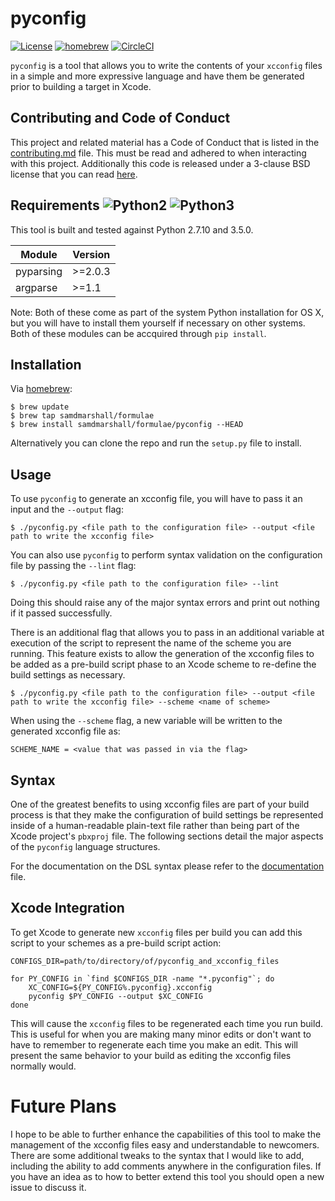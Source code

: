 pyconfig
========

[![License](https://img.shields.io/badge/License-3--Clause%20BSD-blue.svg)](./LICENSE)
[![homebrew](https://img.shields.io/badge/homebrew-HEAD-orange.svg)](https://github.com/samdmarshall/homebrew-formulae)
[![CircleCI](https://img.shields.io/circleci/project/samdmarshall/pyconfig.svg?maxAge=2592000)](https://circleci.com/gh/samdmarshall/pyconfig)


`pyconfig` is a tool that allows you to write the contents of your `xcconfig` files in a simple and more expressive language and have them be generated prior to building a target in Xcode. 


## Contributing and Code of Conduct
This project and related material has a Code of Conduct that is listed in the [contributing.md](./contributing.md) file. This must be read and adhered to when interacting with this project. Additionally this code is released under a 3-clause BSD license that you can read [here](./LICENSE).


## Requirements ![Python2](https://img.shields.io/badge/Python2-2.7.10-brightgreen.svg) ![Python3](https://img.shields.io/badge/Python3-3.5.0-brightgreen.svg)
This tool is built and tested against Python 2.7.10 and 3.5.0. 

   Module | Version
----------|--------
pyparsing | >=2.0.3
 argparse | >=1.1

Note: Both of these come as part of the system Python installation for OS X, but you will have to install them yourself if necessary on other systems. Both of these modules can be accquired through `pip install`.


## Installation
Via [homebrew](http://brew.sh):

	$ brew update
	$ brew tap samdmarshall/formulae
	$ brew install samdmarshall/formulae/pyconfig --HEAD

Alternatively you can clone the repo and run the `setup.py` file to install.

## Usage
To use `pyconfig` to generate an xcconfig file, you will have to pass it an input and the `--output` flag:

	$ ./pyconfig.py <file path to the configuration file> --output <file path to write the xcconfig file>

You can also use `pyconfig` to perform syntax validation on the configuration file by passing the `--lint` flag:

	$ ./pyconfig.py <file path to the configuration file> --lint

Doing this should raise any of the major syntax errors and print out nothing if it passed successfully.

There is an additional flag that allows you to pass in an additional variable at execution of the script to represent the name of the scheme you are running. This feature exists to allow the generation of the xcconfig files to be added as a pre-build script phase to an Xcode scheme to re-define the build settings as necessary.

	$ ./pyconfig.py <file path to the configuration file> --output <file path to write the xcconfig file> --scheme <name of scheme>

When using the `--scheme` flag, a new variable will be written to the generated xcconfig file as:

	SCHEME_NAME = <value that was passed in via the flag>


## Syntax
One of the greatest benefits to using xcconfig files are part of your build process is that they make the configuration of build settings be represented inside of a human-readable plain-text file rather than being part of the Xcode project's `pbxproj` file. The following sections detail the major aspects of the `pyconfig` language structures.

For the documentation on the DSL syntax please refer to the [documentation](./documentation.md) file.

## Xcode Integration
To get Xcode to generate new `xcconfig` files per build you can add this script to your schemes as a pre-build script action:

```
CONFIGS_DIR=path/to/directory/of/pyconfig_and_xcconfig_files

for PY_CONFIG in `find $CONFIGS_DIR -name "*.pyconfig"`; do
	XC_CONFIG=${PY_CONFIG%.pyconfig}.xcconfig
	pyconfig $PY_CONFIG --output $XC_CONFIG
done
```

This will cause the `xcconfig` files to be regenerated each time you run build. This is useful for when you are making many minor edits or don't want to have to remember to regenerate each time you make an edit. This will present the same behavior to your build as editing the xcconfig files normally would.

# Future Plans
I hope to be able to further enhance the capabilities of this tool to make the management of the xcconfig files easy and understandable to newcomers. There are some additional tweaks to the syntax that I would like to add, including the ability to add comments anywhere in the configuration files. If you have an idea as to how to better extend this tool you should open a new issue to discuss it.

